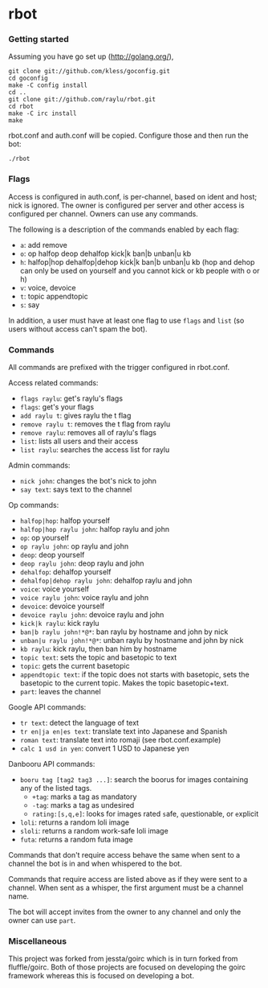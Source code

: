 rbot
======================

### Getting started

Assuming you have go set up (http://golang.org/),

	git clone git://github.com/kless/goconfig.git
	cd goconfig
	make -C config install
	cd ..
	git clone git://github.com/raylu/rbot.git
	cd rbot
	make -C irc install
	make

rbot.conf and auth.conf will be copied. Configure those and then run the bot:

	./rbot

### Flags

Access is configured in auth.conf, is per-channel, based on ident and host; nick is ignored. The owner is configured per server and other access is configured per channel. Owners can use any commands.

The following is a description of the commands enabled by each flag:

- `a`: add remove
- `o`: op halfop deop dehalfop kick|k ban|b unban|u kb
- `h`: halfop|hop dehalfop|dehop kick|k ban|b unban|u kb (hop and dehop can only be used on yourself and you cannot kick or kb people with o or h)
- `v`: voice, devoice
- `t`: topic appendtopic
- `s`: say

In addition, a user must have at least one flag to use `flags` and `list` (so users without access can't spam the bot).

### Commands

All commands are prefixed with the trigger configured in rbot.conf.

Access related commands:

- `flags raylu`: get's raylu's flags
- `flags`: get's your flags
- `add raylu t`: gives raylu the t flag
- `remove raylu t`: removes the t flag from raylu
- `remove raylu`: removes all of raylu's flags
- `list`: lists all users and their access
- `list raylu`: searches the access list for raylu

Admin commands:

- `nick john`: changes the bot's nick to john
- `say text`: says text to the channel

Op commands:

- `halfop|hop`: halfop yourself
- `halfop|hop raylu john`: halfop raylu and john
- `op`: op yourself
- `op raylu john`: op raylu and john
- `deop`: deop yourself
- `deop raylu john`: deop raylu and john
- `dehalfop`: dehalfop yourself
- `dehalfop|dehop raylu john`: dehalfop raylu and john
- `voice`: voice yourself
- `voice raylu john`: voice raylu and john
- `devoice`: devoice yourself
- `devoice raylu john`: devoice raylu and john
- `kick|k raylu`: kick raylu
- `ban|b raylu john!*@*`: ban raylu by hostname and john by nick
- `unban|u raylu john!*@*`: unban raylu by hostname and john by nick
- `kb raylu`: kick raylu, then ban him by hostname
- `topic text`: sets the topic and basetopic to text
- `topic`: gets the current basetopic
- `appendtopic text`: if the topic does not starts with basetopic, sets the basetopic to the current topic. Makes the topic basetopic+text.
- `part`: leaves the channel

Google API commands:

- `tr text`: detect the language of text
- `tr en|ja en|es text`: translate text into Japanese and Spanish
- `roman text`: translate text into romaji (see rbot.conf.example)
- `calc 1 usd in yen`: convert 1 USD to Japanese yen

Danbooru API commands:

- `booru tag [tag2 tag3 ...]`: search the boorus for images containing any of the listed tags.
	* `+tag`: marks a tag as mandatory
	* `-tag`: marks a tag as undesired
	* `rating:[s,q,e]`: looks for images rated `s`afe, `q`uestionable, or `e`xplicit
- `loli`: returns a random loli image
- `sloli`: returns a random work-safe loli image
- `futa`: returns a random futa image

Commands that don't require access behave the same when sent to a channel the bot is in and when whispered to the bot.

Commands that require access are listed above as if they were sent to a channel. When sent as a whisper, the first argument must be a channel name.

The bot will accept invites from the owner to any channel and only the owner can use `part`.

### Miscellaneous

This project was forked from jessta/goirc which is in turn forked from fluffle/goirc. Both of those projects are focused on developing the goirc framework whereas this is focused on developing a bot.
